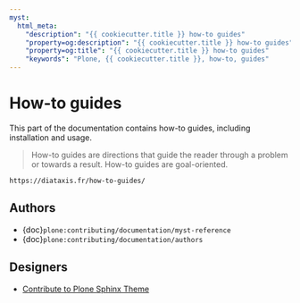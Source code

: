 ```yaml
---
myst:
  html_meta:
    "description": "{{ cookiecutter.title }} how-to guides"
    "property=og:description": "{{ cookiecutter.title }} how-to guides"
    "property=og:title": "{{ cookiecutter.title }} how-to guides"
    "keywords": "Plone, {{ cookiecutter.title }}, how-to, guides"
---
```


# How-to guides

This part of the documentation contains how-to guides, including installation and usage.

> How-to guides are directions that guide the reader through a problem or towards a result.
> How-to guides are goal-oriented.

```{seealso}
https://diataxis.fr/how-to-guides/
```


## Authors

-   {doc}`plone:contributing/documentation/myst-reference`
-   {doc}`plone:contributing/documentation/authors`


## Designers

-   [Contribute to Plone Sphinx Theme](https://plone-sphinx-theme.readthedocs.io/guides/contribute.html)
